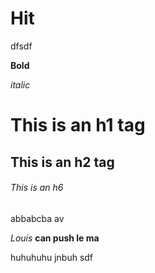 # Hit

dfsdf

**Bold**

_italic_

# This is an h1 tag

## This is an h2 tag

###### This is an h6

abbabcba
av

_Louis_ **can push le ma**

huhuhuhu
jnbuh
sdf
